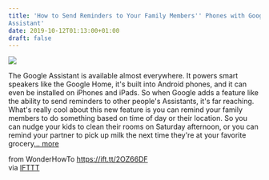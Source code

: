 ```yaml
---
title: 'How to Send Reminders to Your Family Members'' Phones with Google
Assistant'
date: 2019-10-12T01:13:00+01:00
draft: false
---
```


[![](https://img.wonderhowto.com/img/95/32/63701548035724/0/send-reminders-your-family-members-phones-with-google-assistant.1280x600.jpg)](https://smartphones.gadgethacks.com/how-to/send-reminders-your-family-members-phones-with-google-assistant-0203473/)

The Google Assistant is available almost everywhere. It powers smart speakers like the Google Home, it's built into Android phones, and it can even be installed on iPhones and iPads. So when Google adds a feature like the ability to send reminders to other people's Assistants, it's far reaching. What's really cool about this new feature is you can remind your family members to do something based on time of day or their location. So you can nudge your kids to clean their rooms on Saturday afternoon, or you can remind your partner to pick up milk the next time they're at your favorite grocery[... more](https://smartphones.gadgethacks.com/how-to/send-reminders-your-family-members-phones-with-google-assistant-0203473/)

  
  
from WonderHowTo https://ift.tt/2OZ66DF  
via [IFTTT](https://ifttt.com/?ref=da&site=blogger)